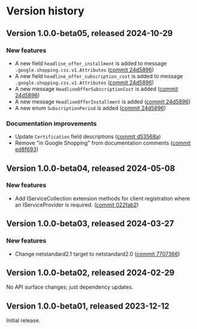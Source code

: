 # Version history

## Version 1.0.0-beta05, released 2024-10-29

### New features

- A new field `headline_offer_installment` is added to message `.google.shopping.css.v1.Attributes` ([commit 24d5896](https://github.com/googleapis/google-cloud-dotnet/commit/24d5896684e471248ecbdf09b29409260e1fba49))
- A new field `headline_offer_subscription_cost` is added to message `.google.shopping.css.v1.Attributes` ([commit 24d5896](https://github.com/googleapis/google-cloud-dotnet/commit/24d5896684e471248ecbdf09b29409260e1fba49))
- A new message `HeadlineOfferSubscriptionCost` is added ([commit 24d5896](https://github.com/googleapis/google-cloud-dotnet/commit/24d5896684e471248ecbdf09b29409260e1fba49))
- A new message `HeadlineOfferInstallment` is added ([commit 24d5896](https://github.com/googleapis/google-cloud-dotnet/commit/24d5896684e471248ecbdf09b29409260e1fba49))
- A new enum `SubscriptionPeriod` is added ([commit 24d5896](https://github.com/googleapis/google-cloud-dotnet/commit/24d5896684e471248ecbdf09b29409260e1fba49))

### Documentation improvements

- Update `Certification` field descriptions ([commit d53568a](https://github.com/googleapis/google-cloud-dotnet/commit/d53568a61cd098cd82443a9063263a51e8a94f80))
- Remove "in Google Shopping" from documentation comments ([commit ed8f693](https://github.com/googleapis/google-cloud-dotnet/commit/ed8f6939daaf50f6cffc8e911c7d03440da5a570))

## Version 1.0.0-beta04, released 2024-05-08

### New features

- Add IServiceCollection extension methods for client registration where an IServiceProvider is required. ([commit 022fab2](https://github.com/googleapis/google-cloud-dotnet/commit/022fab203f28fb9c608972af7f8b83f571ae5694))

## Version 1.0.0-beta03, released 2024-03-27

### New features

- Change netstandard2.1 target to netstandard2.0 ([commit 7707366](https://github.com/googleapis/google-cloud-dotnet/commit/77073662b153c73c7f9a869ede1376f4c7a12661))

## Version 1.0.0-beta02, released 2024-02-29

No API surface changes; just dependency updates.

## Version 1.0.0-beta01, released 2023-12-12

Initial release.
